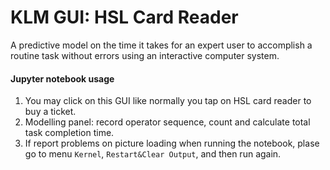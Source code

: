 # KLM GUI: HSL Card Reader
A predictive model on the time it takes for an expert user to accomplish a routine task without errors using an interactive computer system.

#### Jupyter notebook usage
1. You may click on this GUI like normally you tap on HSL card reader to buy a ticket.
2. Modelling panel: record operator sequence, count and calculate total task completion time.
3. If report problems on picture loading when running the notebook, plase go to menu `Kernel`, `Restart&Clear Output`, and then run again.
